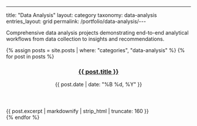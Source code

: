 ---
title: "Data Analysis"
layout: category
taxonomy: data-analysis
entries_layout: grid
permalink: /portfolio/data-analysis/---

Comprehensive data analysis projects demonstrating end-to-end analytical workflows from data collection to insights and recommendations.

{% assign posts = site.posts | where: "categories", "data-analysis" %}
{% for post in posts %}
  <article class="entry">
    <header class="entry-header">
      <h3 class="entry-title">
        <a href="{{ post.url | relative_url }}">{{ post.title }}</a>
      </h3>
      <div class="entry-meta">
        <time class="entry-time">{{ post.date | date: "%B %d, %Y" }}</time>
      </div>
    </header>
    <div class="entry-excerpt">
      {{ post.excerpt | markdownify | strip_html | truncate: 160 }}
    </div>
  </article>
{% endfor %}